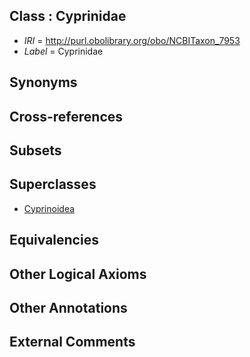 
## Class : Cyprinidae

 * *IRI* = http://purl.obolibrary.org/obo/NCBITaxon_7953
 * *Label* = Cyprinidae

## Synonyms


## Cross-references


## Subsets


## Superclasses

 * [Cyprinoidea](../../NCBITaxon/27/NCBITaxon_30727.md)

## Equivalencies


## Other Logical Axioms


## Other Annotations


## External Comments

